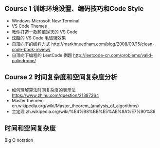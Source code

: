 ## Course 1 训练环境设置、编码技巧和Code Style
- Windows Microsoft New Terminal
- VS Code Themes
- 教你打造一款颜值逆天的 VS Code
- 炫酷的 VS Code 毛玻璃效果
- 自顶向下的编程方式 http://markhneedham.com/blog/2008/09/15/clean-code-book-review/
- 自顶向下编程的 LeetCode 例题 http://leetcode-cn.com/problems/valid-palindrome/

## Course 2 时间复杂度和空间复杂度分析
- 如何理解算法时间复杂度的表示法 https://www.zhihu.com/question/21387264
- Master theorem en.wikipedia.org/wiki/Master_theorem_(analysis_of_algorithms)
- 主定理 zh.wikipedia.org/wiki/%E4%B8%BB%E5%AE%9A%E7%90%86


## 时间和空间复杂度
Big O notation